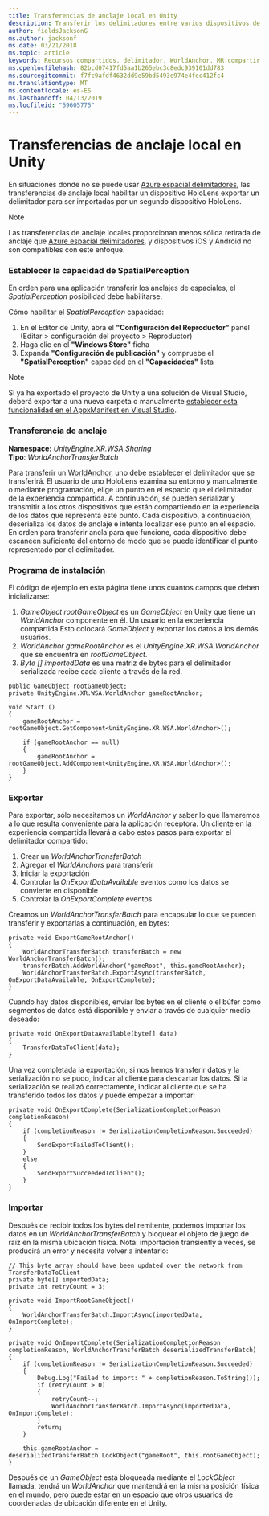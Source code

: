 ```yaml
---
title: Transferencias de anclaje local en Unity
description: Transferir los delimitadores entre varios dispositivos de HoloLens en una aplicación de Unity.
author: fieldsJacksonG
ms.author: jacksonf
ms.date: 03/21/2018
ms.topic: article
keywords: Recursos compartidos, delimitador, WorldAnchor, MR compartir 250, WorldAnchorTransferBatch, SpatialPerception, transferencia, transferencia local de anclaje, exportación de anclaje, importación de anclaje
ms.openlocfilehash: 82bcd07417fd5aa1b265ebc3c8edc939101dd783
ms.sourcegitcommit: f7fc9afdf4632dd9e59bd5493e974e4fec412fc4
ms.translationtype: MT
ms.contentlocale: es-ES
ms.lasthandoff: 04/13/2019
ms.locfileid: "59605775"
---
```

# <a name="local-anchor-transfers-in-unity"></a>Transferencias de anclaje local en Unity

En situaciones donde no se puede usar <a href="https://docs.microsoft.com/azure/spatial-anchors" target="_blank">Azure espacial delimitadores</a>, las transferencias de anclaje local habilitar un dispositivo HoloLens exportar un delimitador para ser importadas por un segundo dispositivo HoloLens.

>[!NOTE]
>Las transferencias de anclaje locales proporcionan menos sólida retirada de anclaje que <a href="https://docs.microsoft.com/azure/spatial-anchors" target="_blank">Azure espacial delimitadores</a>, y dispositivos iOS y Android no son compatibles con este enfoque.

### <a name="setting-the-spatialperception-capability"></a>Establecer la capacidad de SpatialPerception

En orden para una aplicación transferir los anclajes de espaciales, el *SpatialPerception* posibilidad debe habilitarse.

Cómo habilitar el *SpatialPerception* capacidad:
1. En el Editor de Unity, abra el **"Configuración del Reproductor"** panel (Editar > configuración del proyecto > Reproductor)
2. Haga clic en el **"Windows Store"** ficha
3. Expanda **"Configuración de publicación"** y compruebe el **"SpatialPerception"** capacidad en el **"Capacidades"** lista

>[!NOTE]
>Si ya ha exportado el proyecto de Unity a una solución de Visual Studio, deberá exportar a una nueva carpeta o manualmente [establecer esta funcionalidad en el AppxManifest en Visual Studio](local-anchor-transfers-in-directx.md#set-up-your-app-to-use-the-spatialperception-capability).

### <a name="anchor-transfer"></a>Transferencia de anclaje

**Namespace:** *UnityEngine.XR.WSA.Sharing*<br>
**Tipo**: *WorldAnchorTransferBatch*

Para transferir un [WorldAnchor](coordinate-systems-in-unity.md), uno debe establecer el delimitador que se transferirá. El usuario de uno HoloLens examina su entorno y manualmente o mediante programación, elige un punto en el espacio que el delimitador de la experiencia compartida. A continuación, se pueden serializar y transmitir a los otros dispositivos que están compartiendo en la experiencia de los datos que representa este punto. Cada dispositivo, a continuación, deserializa los datos de anclaje e intenta localizar ese punto en el espacio. En orden para transferir ancla para que funcione, cada dispositivo debe escaneen suficiente del entorno de modo que se puede identificar el punto representado por el delimitador.

### <a name="setup"></a>Programa de instalación

El código de ejemplo en esta página tiene unos cuantos campos que deben inicializarse:
1. *GameObject rootGameObject* es un *GameObject* en Unity que tiene un *WorldAnchor* componente en él. Un usuario en la experiencia compartida Esto colocará *GameObject* y exportar los datos a los demás usuarios.
2. *WorldAnchor gameRootAnchor* es el *UnityEngine.XR.WSA.WorldAnchor* que se encuentra en *rootGameObject*.
3. *Byte [] importedData* es una matriz de bytes para el delimitador serializada recibe cada cliente a través de la red.

```
public GameObject rootGameObject;
private UnityEngine.XR.WSA.WorldAnchor gameRootAnchor;

void Start ()
{
    gameRootAnchor = rootGameObject.GetComponent<UnityEngine.XR.WSA.WorldAnchor>();

    if (gameRootAnchor == null)
    {
        gameRootAnchor = rootGameObject.AddComponent<UnityEngine.XR.WSA.WorldAnchor>();
    }
}
```

### <a name="exporting"></a>Exportar

Para exportar, sólo necesitamos un *WorldAnchor* y saber lo que llamaremos a lo que resulta conveniente para la aplicación receptora. Un cliente en la experiencia compartida llevará a cabo estos pasos para exportar el delimitador compartido:
1. Crear un *WorldAnchorTransferBatch*
2. Agregar el *WorldAnchors* para transferir
3. Iniciar la exportación
4. Controlar la *OnExportDataAvailable* eventos como los datos se convierte en disponible
5. Controlar la *OnExportComplete* eventos

Creamos un *WorldAnchorTransferBatch* para encapsular lo que se pueden transferir y exportarlas a continuación, en bytes:

```
private void ExportGameRootAnchor()
{
    WorldAnchorTransferBatch transferBatch = new WorldAnchorTransferBatch();
    transferBatch.AddWorldAnchor("gameRoot", this.gameRootAnchor);
    WorldAnchorTransferBatch.ExportAsync(transferBatch, OnExportDataAvailable, OnExportComplete);
}
```

Cuando hay datos disponibles, enviar los bytes en el cliente o el búfer como segmentos de datos está disponible y enviar a través de cualquier medio deseado:

```
private void OnExportDataAvailable(byte[] data)
{
    TransferDataToClient(data);
}
```

Una vez completada la exportación, si nos hemos transferir datos y la serialización no se pudo, indicar al cliente para descartar los datos. Si la serialización se realizó correctamente, indicar al cliente que se ha transferido todos los datos y puede empezar a importar:

```
private void OnExportComplete(SerializationCompletionReason completionReason)
{
    if (completionReason != SerializationCompletionReason.Succeeded)
    {
        SendExportFailedToClient();
    }
    else
    {
        SendExportSucceededToClient();
    }
}
```

### <a name="importing"></a>Importar

Después de recibir todos los bytes del remitente, podemos importar los datos en un *WorldAnchorTransferBatch* y bloquear el objeto de juego de raíz en la misma ubicación física. Nota: importación transiently a veces, se producirá un error y necesita volver a intentarlo:

```
// This byte array should have been updated over the network from TransferDataToClient
private byte[] importedData;
private int retryCount = 3;

private void ImportRootGameObject()
{
    WorldAnchorTransferBatch.ImportAsync(importedData, OnImportComplete);
}

private void OnImportComplete(SerializationCompletionReason completionReason, WorldAnchorTransferBatch deserializedTransferBatch)
{
    if (completionReason != SerializationCompletionReason.Succeeded)
    {
        Debug.Log("Failed to import: " + completionReason.ToString());
        if (retryCount > 0)
        {
            retryCount--;
            WorldAnchorTransferBatch.ImportAsync(importedData, OnImportComplete);
        }
        return;
    }

    this.gameRootAnchor = deserializedTransferBatch.LockObject("gameRoot", this.rootGameObject);
}
```

Después de un *GameObject* está bloqueada mediante el *LockObject* llamada, tendrá un *WorldAnchor* que mantendrá en la misma posición física en el mundo, pero puede estar en un espacio que otros usuarios de coordenadas de ubicación diferente en el Unity.

